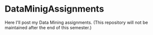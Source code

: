 # DataMinigAssignments
Here I'll post my Data Mining assignments. (This repository will not be maintained after the end of this semester.)

